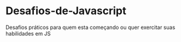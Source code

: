 # Desafios-de-Javascript
Desafios práticos para quem esta começando ou quer exercitar suas habilidades em JS
